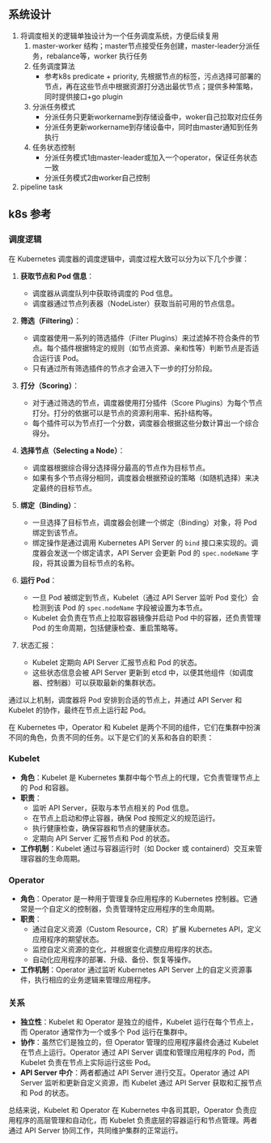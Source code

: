 ## 系统设计
1. 将调度相关的逻辑单独设计为一个任务调度系统，方便后续复用
	1. master-worker 结构；master节点接受任务创建，master-leader分派任务，rebalance等，worker 执行任务
	2. 任务调度算法
		- 参考k8s predicate + priority, 先根据节点的标签，污点选择可部署的节点，再在这些节点中根据资源打分选出最优节点；提供多种策略，同时提供接口+go plugin
	3. 分派任务模式
		- 分派任务只更新workername到存储设备中，woker自己拉取对应任务
		- 分派任务更新workername到存储设备中，同时由master通知到任务执行
	4. 任务状态控制
		- 分派任务模式1由master-leader或加入一个operator，保证任务状态一致
		- 分派任务模式2由worker自己控制
2. pipeline task


##  k8s 参考
### 调度逻辑
在 Kubernetes 调度器的调度逻辑中，调度过程大致可以分为以下几个步骤：

1. **获取节点和 Pod 信息**：
   - 调度器从调度队列中获取待调度的 Pod 信息。
   - 调度器通过节点列表器（NodeLister）获取当前可用的节点信息。

2. **筛选（Filtering）**：
   - 调度器使用一系列的筛选插件（Filter Plugins）来过滤掉不符合条件的节点。每个插件根据特定的规则（如节点资源、亲和性等）判断节点是否适合运行该 Pod。
   - 只有通过所有筛选插件的节点才会进入下一步的打分阶段。

3. **打分（Scoring）**：
   - 对于通过筛选的节点，调度器使用打分插件（Score Plugins）为每个节点打分。打分的依据可以是节点的资源利用率、拓扑结构等。
   - 每个插件可以为节点打一个分数，调度器会根据这些分数计算出一个综合得分。

4. **选择节点（Selecting a Node）**：
   - 调度器根据综合得分选择得分最高的节点作为目标节点。
   - 如果有多个节点得分相同，调度器会根据预设的策略（如随机选择）来决定最终的目标节点。

5. **绑定（Binding）**：
   - 一旦选择了目标节点，调度器会创建一个绑定（Binding）对象，将 Pod 绑定到该节点。
   - 绑定操作是通过调用 Kubernetes API Server 的 `bind` 接口来实现的。调度器会发送一个绑定请求，API Server 会更新 Pod 的 `spec.nodeName` 字段，将其设置为目标节点的名称。

6. **运行 Pod**：
   - 一旦 Pod 被绑定到节点，Kubelet（通过 API Server 监听 Pod 变化）会检测到该 Pod 的 `spec.nodeName` 字段被设置为本节点。
   - Kubelet 会负责在节点上拉取容器镜像并启动 Pod 中的容器，还负责管理 Pod 的生命周期，包括健康检查、重启策略等。
7. 状态汇报：
	- Kubelet 定期向 API Server 汇报节点和 Pod 的状态。
	- 这些状态信息会被 API Server 更新到 etcd 中，以便其他组件（如调度器、控制器）可以获取最新的集群状态。

通过以上机制，调度器将 Pod 安排到合适的节点上，并通过 API Server 和 Kubelet 的协作，最终在节点上运行起 Pod。

在 Kubernetes 中，Operator 和 Kubelet 是两个不同的组件，它们在集群中扮演不同的角色，负责不同的任务。以下是它们的关系和各自的职责：

### Kubelet

- **角色**：Kubelet 是 Kubernetes 集群中每个节点上的代理，它负责管理节点上的 Pod 和容器。
- **职责**：
  - 监听 API Server，获取与本节点相关的 Pod 信息。
  - 在节点上启动和停止容器，确保 Pod 按照定义的规范运行。
  - 执行健康检查，确保容器和节点的健康状态。
  - 定期向 API Server 汇报节点和 Pod 的状态。
- **工作机制**：Kubelet 通过与容器运行时（如 Docker 或 containerd）交互来管理容器的生命周期。

### Operator

- **角色**：Operator 是一种用于管理复杂应用程序的 Kubernetes 控制器。它通常是一个自定义的控制器，负责管理特定应用程序的生命周期。
- **职责**：
  - 通过自定义资源（Custom Resource，CR）扩展 Kubernetes API，定义应用程序的期望状态。
  - 监控自定义资源的变化，并根据变化调整应用程序的状态。
  - 自动化应用程序的部署、升级、备份、恢复等操作。
- **工作机制**：Operator 通过监听 Kubernetes API Server 上的自定义资源事件，执行相应的业务逻辑来管理应用程序。

### 关系

- **独立性**：Kubelet 和 Operator 是独立的组件，Kubelet 运行在每个节点上，而 Operator 通常作为一个或多个 Pod 运行在集群中。
- **协作**：虽然它们是独立的，但 Operator 管理的应用程序最终会通过 Kubelet 在节点上运行。Operator 通过 API Server 调度和管理应用程序的 Pod，而 Kubelet 负责在节点上实际运行这些 Pod。
- **API Server 中介**：两者都通过 API Server 进行交互。Operator 通过 API Server 监听和更新自定义资源，而 Kubelet 通过 API Server 获取和汇报节点和 Pod 的状态。

总结来说，Kubelet 和 Operator 在 Kubernetes 中各司其职，Operator 负责应用程序的高层管理和自动化，而 Kubelet 负责底层的容器运行和节点管理。两者通过 API Server 协同工作，共同维护集群的正常运行。
